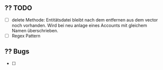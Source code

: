 ## ?? TODO

- [ ] delete Methode: Entitätsdatei bleibt nach dem entfernen aus dem vector noch vorhanden. Wird bei neu anlage eines Accounts mit gleichem Namen überschrieben. 
- [ ] Regex Pattern 

## ?? Bugs

- [ ] 

